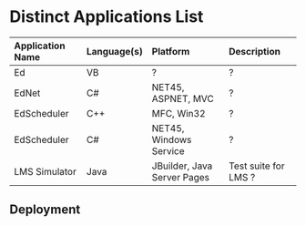 # Distinct Applications List

|Application Name | Language(s) | Platform | Description |
| :--- | :--- | :--- | :---
| Ed | VB | ? | ?
| EdNet | C# | NET45, ASPNET, MVC | ?
| EdScheduler | C++ | MFC, Win32 | ?
| EdScheduler | C# | NET45,  Windows Service | ?
| LMS Simulator | Java | JBuilder, Java Server Pages| Test suite for LMS ?

## Deployment

